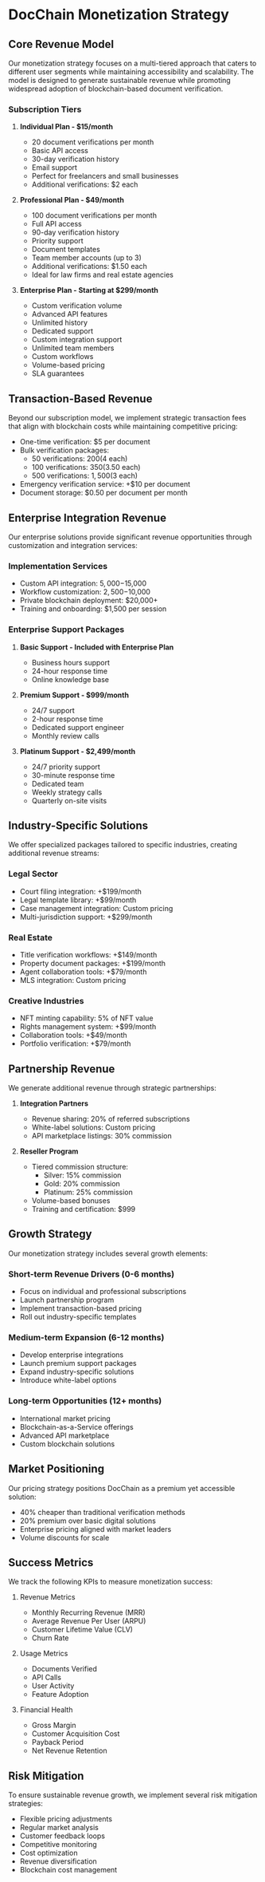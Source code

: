# DocChain Monetization Strategy

## Core Revenue Model

Our monetization strategy focuses on a multi-tiered approach that caters to different user segments while maintaining accessibility and scalability. The model is designed to generate sustainable revenue while promoting widespread adoption of blockchain-based document verification.

### Subscription Tiers

1. **Individual Plan - $15/month**
   * 20 document verifications per month
   * Basic API access
   * 30-day verification history
   * Email support
   * Perfect for freelancers and small businesses
   * Additional verifications: $2 each

2. **Professional Plan - $49/month**
   * 100 document verifications per month
   * Full API access
   * 90-day verification history
   * Priority support
   * Document templates
   * Team member accounts (up to 3)
   * Additional verifications: $1.50 each
   * Ideal for law firms and real estate agencies

3. **Enterprise Plan - Starting at $299/month**
   * Custom verification volume
   * Advanced API features
   * Unlimited history
   * Dedicated support
   * Custom integration support
   * Unlimited team members
   * Custom workflows
   * Volume-based pricing
   * SLA guarantees

## Transaction-Based Revenue

Beyond our subscription model, we implement strategic transaction fees that align with blockchain costs while maintaining competitive pricing:

* One-time verification: $5 per document
* Bulk verification packages:
  - 50 verifications: $200 ($4 each)
  - 100 verifications: $350 ($3.50 each)
  - 500 verifications: $1,500 ($3 each)
* Emergency verification service: +$10 per document
* Document storage: $0.50 per document per month

## Enterprise Integration Revenue

Our enterprise solutions provide significant revenue opportunities through customization and integration services:

### Implementation Services
* Custom API integration: $5,000-$15,000
* Workflow customization: $2,500-$10,000
* Private blockchain deployment: $20,000+
* Training and onboarding: $1,500 per session

### Enterprise Support Packages
1. **Basic Support - Included with Enterprise Plan**
   * Business hours support
   * 24-hour response time
   * Online knowledge base

2. **Premium Support - $999/month**
   * 24/7 support
   * 2-hour response time
   * Dedicated support engineer
   * Monthly review calls

3. **Platinum Support - $2,499/month**
   * 24/7 priority support
   * 30-minute response time
   * Dedicated team
   * Weekly strategy calls
   * Quarterly on-site visits

## Industry-Specific Solutions

We offer specialized packages tailored to specific industries, creating additional revenue streams:

### Legal Sector
* Court filing integration: +$199/month
* Legal template library: +$99/month
* Case management integration: Custom pricing
* Multi-jurisdiction support: +$299/month

### Real Estate
* Title verification workflows: +$149/month
* Property document packages: +$199/month
* Agent collaboration tools: +$79/month
* MLS integration: Custom pricing

### Creative Industries
* NFT minting capability: 5% of NFT value
* Rights management system: +$99/month
* Collaboration tools: +$49/month
* Portfolio verification: +$79/month

## Partnership Revenue

We generate additional revenue through strategic partnerships:

1. **Integration Partners**
   * Revenue sharing: 20% of referred subscriptions
   * White-label solutions: Custom pricing
   * API marketplace listings: 30% commission

2. **Reseller Program**
   * Tiered commission structure:
     - Silver: 15% commission
     - Gold: 20% commission
     - Platinum: 25% commission
   * Volume-based bonuses
   * Training and certification: $999

## Growth Strategy

Our monetization strategy includes several growth elements:

### Short-term Revenue Drivers (0-6 months)
* Focus on individual and professional subscriptions
* Launch partnership program
* Implement transaction-based pricing
* Roll out industry-specific templates

### Medium-term Expansion (6-12 months)
* Develop enterprise integrations
* Launch premium support packages
* Expand industry-specific solutions
* Introduce white-label options

### Long-term Opportunities (12+ months)
* International market pricing
* Blockchain-as-a-Service offerings
* Advanced API marketplace
* Custom blockchain solutions

## Market Positioning

Our pricing strategy positions DocChain as a premium yet accessible solution:
* 40% cheaper than traditional verification methods
* 20% premium over basic digital solutions
* Enterprise pricing aligned with market leaders
* Volume discounts for scale

## Success Metrics

We track the following KPIs to measure monetization success:

1. Revenue Metrics
   * Monthly Recurring Revenue (MRR)
   * Average Revenue Per User (ARPU)
   * Customer Lifetime Value (CLV)
   * Churn Rate

2. Usage Metrics
   * Documents Verified
   * API Calls
   * User Activity
   * Feature Adoption

3. Financial Health
   * Gross Margin
   * Customer Acquisition Cost
   * Payback Period
   * Net Revenue Retention

## Risk Mitigation

To ensure sustainable revenue growth, we implement several risk mitigation strategies:

* Flexible pricing adjustments
* Regular market analysis
* Customer feedback loops
* Competitive monitoring
* Cost optimization
* Revenue diversification
* Blockchain cost management
